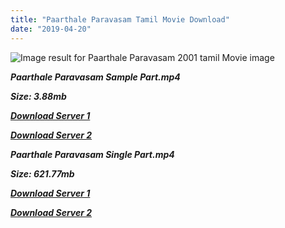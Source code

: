 ```yaml
---
title: "Paarthale Paravasam Tamil Movie Download"
date: "2019-04-20"
---
```


![Image result for Paarthale Paravasam 2001 tamil Movie image](https://lh3.googleusercontent.com/DxM5D_554CvYHQOCOsp0zIH5Uwp9CCiQ2lTp7ahpqppKddU5vgl7GEHcvg9xT9cMqyAvMa_f0rtmOdaabmWhJ8V2q7saflVKGc1ztOpeIlwQastaV9Q1KvFHu0Xg3KRV4A=s412)

**_Paarthale Paravasam Sample Part.mp4_**

**_Size: 3.88mb_**

**_[Download Server 1](http://b4.wetransfer.vip/files/{5d952673edb986a3e6232bd1dc09e7f07ef1103dd7939917627d2e7266b78107}20Actor{5d952673edb986a3e6232bd1dc09e7f07ef1103dd7939917627d2e7266b78107}20Hits{5d952673edb986a3e6232bd1dc09e7f07ef1103dd7939917627d2e7266b78107}20Collection/Madhavan{5d952673edb986a3e6232bd1dc09e7f07ef1103dd7939917627d2e7266b78107}20Movies{5d952673edb986a3e6232bd1dc09e7f07ef1103dd7939917627d2e7266b78107}20Collection/Paarthale{5d952673edb986a3e6232bd1dc09e7f07ef1103dd7939917627d2e7266b78107}20Paravasam{5d952673edb986a3e6232bd1dc09e7f07ef1103dd7939917627d2e7266b78107}20(2001)/Paarthale{5d952673edb986a3e6232bd1dc09e7f07ef1103dd7939917627d2e7266b78107}20Paravasam{5d952673edb986a3e6232bd1dc09e7f07ef1103dd7939917627d2e7266b78107}20{5d952673edb986a3e6232bd1dc09e7f07ef1103dd7939917627d2e7266b78107}20Sample{5d952673edb986a3e6232bd1dc09e7f07ef1103dd7939917627d2e7266b78107}20HD.mp4)_**

**_[Download Server 2](http://b4.wetransfer.vip/files/{5d952673edb986a3e6232bd1dc09e7f07ef1103dd7939917627d2e7266b78107}20Actor{5d952673edb986a3e6232bd1dc09e7f07ef1103dd7939917627d2e7266b78107}20Hits{5d952673edb986a3e6232bd1dc09e7f07ef1103dd7939917627d2e7266b78107}20Collection/Madhavan{5d952673edb986a3e6232bd1dc09e7f07ef1103dd7939917627d2e7266b78107}20Movies{5d952673edb986a3e6232bd1dc09e7f07ef1103dd7939917627d2e7266b78107}20Collection/Paarthale{5d952673edb986a3e6232bd1dc09e7f07ef1103dd7939917627d2e7266b78107}20Paravasam{5d952673edb986a3e6232bd1dc09e7f07ef1103dd7939917627d2e7266b78107}20(2001)/Paarthale{5d952673edb986a3e6232bd1dc09e7f07ef1103dd7939917627d2e7266b78107}20Paravasam{5d952673edb986a3e6232bd1dc09e7f07ef1103dd7939917627d2e7266b78107}20{5d952673edb986a3e6232bd1dc09e7f07ef1103dd7939917627d2e7266b78107}20Sample{5d952673edb986a3e6232bd1dc09e7f07ef1103dd7939917627d2e7266b78107}20HD.mp4)_**

**_Paarthale Paravasam Single Part.mp4_**

**_Size: 621.77mb_**

**_[Download Server 1](http://b4.wetransfer.vip/files/{5d952673edb986a3e6232bd1dc09e7f07ef1103dd7939917627d2e7266b78107}20Actor{5d952673edb986a3e6232bd1dc09e7f07ef1103dd7939917627d2e7266b78107}20Hits{5d952673edb986a3e6232bd1dc09e7f07ef1103dd7939917627d2e7266b78107}20Collection/Madhavan{5d952673edb986a3e6232bd1dc09e7f07ef1103dd7939917627d2e7266b78107}20Movies{5d952673edb986a3e6232bd1dc09e7f07ef1103dd7939917627d2e7266b78107}20Collection/Paarthale{5d952673edb986a3e6232bd1dc09e7f07ef1103dd7939917627d2e7266b78107}20Paravasam{5d952673edb986a3e6232bd1dc09e7f07ef1103dd7939917627d2e7266b78107}20(2001)/Paarthale{5d952673edb986a3e6232bd1dc09e7f07ef1103dd7939917627d2e7266b78107}20Paravasam{5d952673edb986a3e6232bd1dc09e7f07ef1103dd7939917627d2e7266b78107}20{5d952673edb986a3e6232bd1dc09e7f07ef1103dd7939917627d2e7266b78107}20Single{5d952673edb986a3e6232bd1dc09e7f07ef1103dd7939917627d2e7266b78107}20Part{5d952673edb986a3e6232bd1dc09e7f07ef1103dd7939917627d2e7266b78107}20HD.mp4)_**

**_[Download Server 2](http://b4.wetransfer.vip/files/{5d952673edb986a3e6232bd1dc09e7f07ef1103dd7939917627d2e7266b78107}20Actor{5d952673edb986a3e6232bd1dc09e7f07ef1103dd7939917627d2e7266b78107}20Hits{5d952673edb986a3e6232bd1dc09e7f07ef1103dd7939917627d2e7266b78107}20Collection/Madhavan{5d952673edb986a3e6232bd1dc09e7f07ef1103dd7939917627d2e7266b78107}20Movies{5d952673edb986a3e6232bd1dc09e7f07ef1103dd7939917627d2e7266b78107}20Collection/Paarthale{5d952673edb986a3e6232bd1dc09e7f07ef1103dd7939917627d2e7266b78107}20Paravasam{5d952673edb986a3e6232bd1dc09e7f07ef1103dd7939917627d2e7266b78107}20(2001)/Paarthale{5d952673edb986a3e6232bd1dc09e7f07ef1103dd7939917627d2e7266b78107}20Paravasam{5d952673edb986a3e6232bd1dc09e7f07ef1103dd7939917627d2e7266b78107}20{5d952673edb986a3e6232bd1dc09e7f07ef1103dd7939917627d2e7266b78107}20Single{5d952673edb986a3e6232bd1dc09e7f07ef1103dd7939917627d2e7266b78107}20Part{5d952673edb986a3e6232bd1dc09e7f07ef1103dd7939917627d2e7266b78107}20HD.mp4)_**
